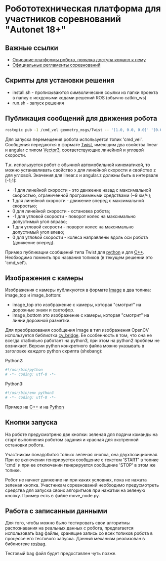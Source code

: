 # Робототехническая платформа для участников соревнований "Autonet 18+"

## Важные ссылки

* [Описание платформы робота, порядка доступа команд к нему](https://docs.google.com/document/d/1wRQyuIwhhfYffbE6CxJ1mTlKcZbFuP9l5_G1zhkKjcg)
* [Официальные регламенты соревнований](https://www.russianrobotics.ru/competition/competition/autonet/autonet-18/)

## Скрипты для установки решения
* install.sh - прописываются символические ссылки из папки проекта в папку с исхдоными кодами решений ROS (обычно catkin_ws)
* run.sh - запуск решения

## Публикация сообщений для движения робота 

```bash
rostopic pub -1 /cmd_vel geometry_msgs/Twist -- '[1.0, 0.0, 0.0]' '[0.0, 0.0, 0.0]'
```

Для запуска перемещения робота используется топик 'cmd_vel'. Сообщения передаются в формате [Twist](http://docs.ros.org/melodic/api/geometry_msgs/html/msg/Twist.html), имеющим два свойства linear и angular с типом [Vector3](http://docs.ros.org/melodic/api/geometry_msgs/html/msg/Vector3.html), соответствующие линейной и угловой скорости. 

Т.к. используется робот с обычной автомобильной кинематикой, то можно устанавливать свойство x для линейной скорости и свойство z для угловой. Значения для linear.x и angular.z должны быть в интервале [-1;1]:
* -1 для линейной скорости - это движение назад с максимальной скоростью, ограниченной программными средствами (~9 км/ч);
* 1 для линейной скорости - движение вперед с максимальной скоростью;
* 0 для линейной скорости - остановка робота;
* -1 для угловой скорости - поворот колес на максимально допустимый угол вправо;
* 1 для угловой скорости - поворот колес на максимально допустимый угол влево;
* 0 для угловой скорости - колеса направлены вдоль оси робота (движение вперед).


Пример публикации сообщений типа Twist для [python](https://www.programcreek.com/python/example/70251/geometry_msgs.msg.Twist) и для [C++](https://clearpathrobotics.com/blog/2014/09/ros-101-creating-node/). Необходимо помнить про названия топиков (в текущем решении это 'cmd_vel').

## Изображения с камеры

Изображения с камеры публикуются в формате [Image](http://docs.ros.org/melodic/api/sensor_msgs/html/msg/Image.html) в два топика: image_top и image_bottom:
* image_top это изображение с камеры, которая "смотрит" на дорожные знаки и светофор.
* image_bottom это изображение с камеры, которая "смотрит" на линии дорожной разметки.

Для преобразования сообщения Image в тип изображения OpenCV используется библиотка [cv_bridge](http://wiki.ros.org/cv_bridge). Ее особенность в том, что она не всегда стабильно работает на python3, при этом на python2 проблем не возникает. Версии python конкретного файла можно указывать в заголовке каждого python скрипта (shebang):

Python2:
```python
#!/usr/bin/python
# -*- coding: utf-8 -*-
```

Python3:
```python
#!/usr/bin/env python3
# -*- coding: utf-8 -*-
```
Пример на [C++](http://wiki.ros.org/image_transport/Tutorials/SubscribingToImages) и на [Python](http://wiki.ros.org/rospy_tutorials/Tutorials/WritingImagePublisherSubscriber)

## Кнопки запуска

На роботе предусмотрено две кнопки: зеленая для подачи команды на старт выполнения роботом задания и красная для экстренной остановки робота.

Участникам понадобится только зеленая кнопка, она двухпозиционная. При ее включении генерируется сообщение с текстом 'START' в топике 'cmd' и при ее отключении генерируется сообщение 'STOP' в этом же топике.

Робот не начнет движение ни при каких условиях, пока не нажата зеленая кнопка. Участникам соревнований необходимо предусмотреть средства для запуска своих алгоритмов при нажатии на зеленую кнопку. Пример есть в файле move_node.py.

## Работа с записанныи данными
Для того, чтобы можно было тестировать свои алгоритмы распознавания на реальных данных с робота, предлагается использовать bag файлы, хранящие запись со всех топиков робота в процессе его тестового запуска. Данный механизм реализован в библиотеке [rosbag](http://wiki.ros.org/rosbag).

Тестовый bag файл будет предоставлен чуть позже.